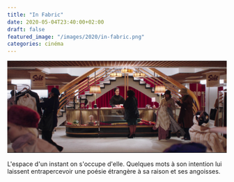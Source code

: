 ```yaml
---
title: "In Fabric"
date: 2020-05-04T23:40:00+02:00
draft: false
featured_image: "/images/2020/in-fabric.png"
categories: cinéma
---
```

![in-fabric](/images/2020/in-fabric.png)

L'espace d'un instant on s'occupe d'elle. Quelques mots à son intention lui laissent entrapercevoir une poésie étrangère à sa raison et ses angoisses. 